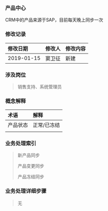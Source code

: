 ### 产品中心

CRM中的产品来源于SAP，目前每天晚上同步一次

### 修改记录

| 修改日期 | 修改人 | 修改内容 |
| :--- | :--- | :--- |
| 2019-01-15 | 窦卫征 | 新建 |

### 涉及岗位

> 销售支持、系统管理员

### 概念解释

| 术语 | 解释 |
| :--- | :--- |
| 产品状态 | 正常/已冻结 |
|  |  |

### 业务处理索引

> 新产品同步
>
> 产品变更同步
>
> 产品冻结同步

### 业务处理详细步骤

> 无




